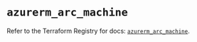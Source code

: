 # `azurerm_arc_machine`

Refer to the Terraform Registry for docs: [`azurerm_arc_machine`](https://registry.terraform.io/providers/hashicorp/azurerm/4.28.0/docs/resources/arc_machine).
